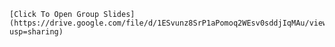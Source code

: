 

    [Click To Open Group Slides](https://drive.google.com/file/d/1ESvunz8SrP1aPomoq2WEsv0sddjIqMAu/view?usp=sharing)
    
    
